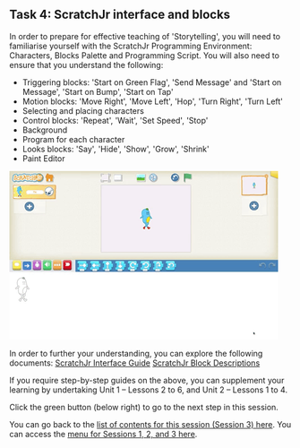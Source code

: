 ## Task 4: ScratchJr interface and blocks
In order to prepare for effective teaching of 'Storytelling', you will need to familiarise yourself with the ScratchJr Programming Environment: Characters, Blocks Palette and Programming Script. You will also need to ensure that you understand the following:
+ Triggering blocks: 'Start on Green Flag', 'Send Message' and 'Start on Message', 'Start on Bump', 'Start on Tap'
+ Motion blocks: 'Move Right', 'Move Left', 'Hop', 'Turn Right', 'Turn Left'
+ Selecting and placing characters
+ Control blocks: 'Repeat', 'Wait', 'Set Speed', 'Stop'
+ Background
+ Program for each character
+ Looks blocks: 'Say', 'Hide', 'Show', 'Grow', 'Shrink'
+ Paint Editor

![Modelling ScratchJr interface](images/ks1storytelling-ScratchJrInterface.gif)

In order to further your understanding, you can explore the following documents: 
[ScratchJr Interface Guide](https://www.scratchjr.org/pdfs/scratchjr-interface-guide.pdf) 
[ScratchJr Block Descriptions](https://www.scratchjr.org/pdfs/block-descriptions.pdf)

If you require step-by-step guides on the above, you can supplement your learning by undertaking Unit 1 – Lessons 2 to 6, and Unit 2 – Lessons 1 to 4.

Click the green button (below right) to go to the next step in this session.

You can go back to the [list of contents for this session (Session 3) here](https://projects.raspberrypi.org/en/projects/KS1StorytellingTraining_Session3_GBICi1b).
You can access the [menu for Sessions 1, 2, and 3 here](https://projects.raspberrypi.org/en/pathways/ks1-storytellingtraining-gbici1b).
